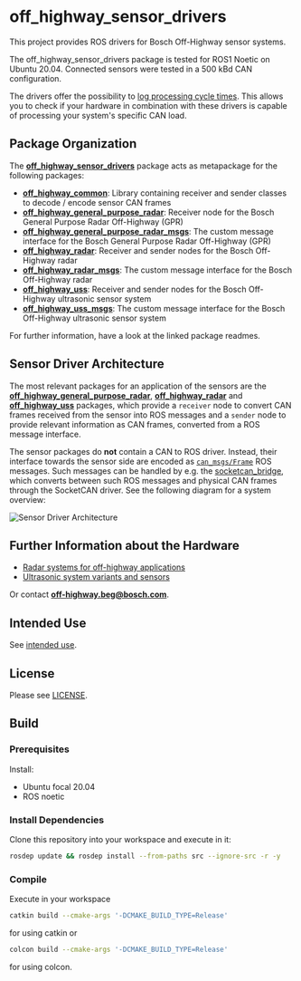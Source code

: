 # off_highway_sensor_drivers

This project provides ROS drivers for Bosch Off-Highway sensor systems.

The off_highway_sensor_drivers package is tested for ROS1 Noetic on Ubuntu 20.04. Connected sensors
were tested in a 500 kBd CAN configuration.

The drivers offer the possibility to [log processing cycle times](off_highway_common/README.md).
This allows you to check if your hardware in combination with these drivers is capable of processing
your system's specific CAN load.

## Package Organization

The [**off_highway_sensor_drivers**](off_highway_sensor_drivers/package.xml) package acts as
metapackage for the following packages:

- [**off_highway_common**](off_highway_common/README.md): Library containing receiver and sender
  classes to decode / encode sensor CAN frames
- [**off_highway_general_purpose_radar**](off_highway_general_purpose_radar/README.md): Receiver
  node for the Bosch General Purpose Radar Off-Highway (GPR)
- [**off_highway_general_purpose_radar_msgs**](off_highway_general_purpose_radar_msgs/README.md):
  The custom message interface for the Bosch General Purpose Radar Off-Highway (GPR)
- [**off_highway_radar**](off_highway_radar/README.md): Receiver and sender nodes for the Bosch
  Off-Highway radar
- [**off_highway_radar_msgs**](off_highway_radar_msgs/README.md): The custom message interface for
  the Bosch Off-Highway radar
- [**off_highway_uss**](off_highway_uss/README.md): Receiver and sender nodes for the Bosch
  Off-Highway ultrasonic sensor system
- [**off_highway_uss_msgs**](off_highway_uss_msgs/README.md): The custom message interface for the
  Bosch Off-Highway ultrasonic sensor system

For further information, have a look at the linked package readmes.

## Sensor Driver Architecture

The most relevant packages for an application of the sensors are the
[**off_highway_general_purpose_radar**](off_highway_general_purpose_radar/README.md),
[**off_highway_radar**](off_highway_radar/README.md) and
[**off_highway_uss**](off_highway_uss/README.md) packages, which provide a `receiver` node to
convert CAN frames received from the sensor into ROS messages and a `sender` node to provide
relevant information as CAN frames, converted from a ROS message interface.

The sensor packages do **not** contain a CAN to ROS driver. Instead, their interface towards the
sensor side are encoded as
[`can_msgs/Frame`](http://docs.ros.org/en/noetic/api/can_msgs/html/msg/Frame.html) ROS messages.
Such messages can be handled by e.g. the [socketcan_bridge](http://wiki.ros.org/socketcan_bridge),
which converts between such ROS messages and physical CAN frames through the SocketCAN driver. See
the following diagram for a system overview:

![Sensor Driver Architecture](doc/media/system_setup.drawio.svg "Sensor Driver Architecture")

## Further Information about the Hardware

- [Radar systems for off-highway
  applications](https://www.bosch-mobility-solutions.com/en/solutions/assistance-systems/radar-systems-ohw/)
- [Ultrasonic system variants and
  sensors](https://www.bosch-mobility-solutions.com/en/solutions/assistance-systems/ultrasonic-sensor-systems-ohw/)

Or contact
[**off-highway.beg@bosch.com**](mailto:off-highway.beg@bosch.com?subject=off_highway_sensor_drivers%20Hardware%20Question).

## Intended Use

See [intended use](doc/intended_use.md).

## License

Please see [LICENSE](LICENSE).

## Build

### Prerequisites

Install:

- Ubuntu focal 20.04
- ROS noetic

### Install Dependencies

Clone this repository into your workspace and execute in it:

```bash
rosdep update && rosdep install --from-paths src --ignore-src -r -y
```

### Compile

Execute in your workspace

```bash
catkin build --cmake-args '-DCMAKE_BUILD_TYPE=Release'
```

for using catkin or

```bash
colcon build --cmake-args '-DCMAKE_BUILD_TYPE=Release'
```

for using colcon.
